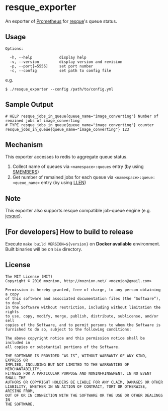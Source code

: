 resque_exporter
==

An exporter of [Prometheus](https://prometheus.io) for [resque](https://github.com/resque/resque)'s queue status.

Usage
--

```
Options:

  -h, --help            display help
  -v, --version         display version and revision
  -p, --port[=5555]     set port number
  -c, --config          set path to config file
```

e.g.

```
$ ./resque_exporter --config /path/to/config.yml
```

Sample Output
--

```
# HELP resque_jobs_in_queue{queue_name="image_converting"} Number of remained jobs of image_converting
# TYPE resque_jobs_in_queue{queue_name="image_converting"} counter
resque_jobs_in_queue{queue_name="image_converting"} 123
```

Mechanism
--

This exporter accesses to redis to aggregate queue status.

1. Collect name of queues via `<namespace>:queues` entry (by using [SMEMBERS](http://redis.io/commands/smembers))
1. Get number of remained jobs for each queue via `<namespace>:queue:<queue_name>` entry (by using [LLEN](http://redis.io/commands/llen))

Note
--

This exporter also supports resque compatible job-queue engine (e.g. [jesque](https://github.com/gresrun/jesque)).

[For developers] How to build to release
--

Execute `make build VERSION=${version}` on __Docker available__ environment. Built binaries will be on `bin` directory.

License
--

```
The MIT License (MIT)
Copyright © 2016 moznion, http://moznion.net/ <moznion@gmail.com>

Permission is hereby granted, free of charge, to any person obtaining a copy
of this software and associated documentation files (the “Software”), to deal
in the Software without restriction, including without limitation the rights
to use, copy, modify, merge, publish, distribute, sublicense, and/or sell
copies of the Software, and to permit persons to whom the Software is
furnished to do so, subject to the following conditions:

The above copyright notice and this permission notice shall be included in
all copies or substantial portions of the Software.

THE SOFTWARE IS PROVIDED “AS IS”, WITHOUT WARRANTY OF ANY KIND, EXPRESS OR
IMPLIED, INCLUDING BUT NOT LIMITED TO THE WARRANTIES OF MERCHANTABILITY,
FITNESS FOR A PARTICULAR PURPOSE AND NONINFRINGEMENT. IN NO EVENT SHALL THE
AUTHORS OR COPYRIGHT HOLDERS BE LIABLE FOR ANY CLAIM, DAMAGES OR OTHER
LIABILITY, WHETHER IN AN ACTION OF CONTRACT, TORT OR OTHERWISE, ARISING FROM,
OUT OF OR IN CONNECTION WITH THE SOFTWARE OR THE USE OR OTHER DEALINGS IN
THE SOFTWARE.
```

